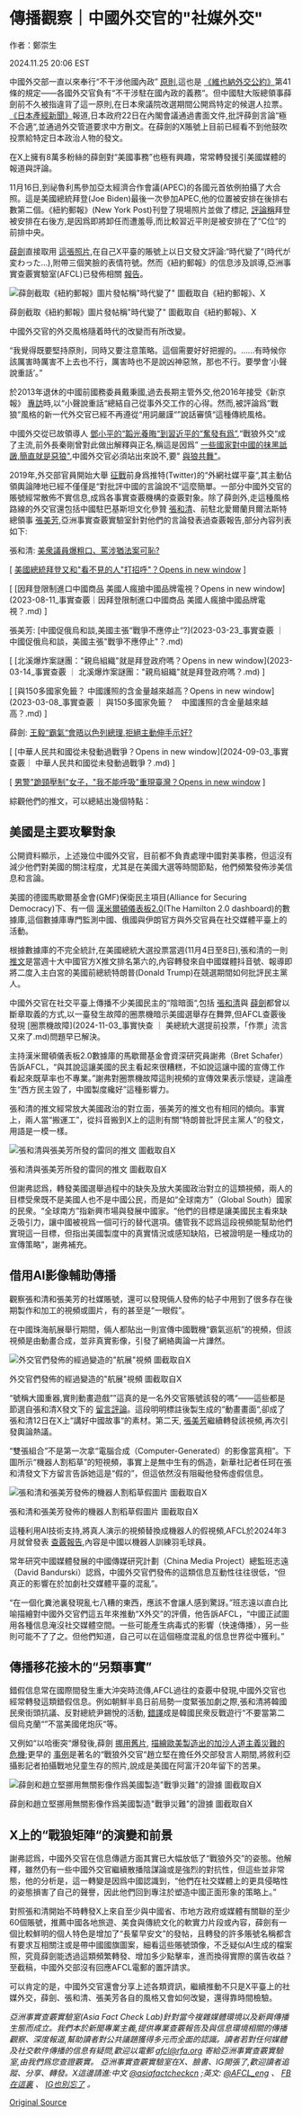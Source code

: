# 傳播觀察｜中國外交官的"社媒外交"

作者：鄭崇生

2024.11.25 20:06 EST

中國外交部一直以來奉行“不干涉他國內政” [原則](https://www.mfa.gov.cn/web/ziliao_674904/wjs_674919/2159_674923/200011/t20001107_10251031.shtml),這也是 [《維也納外交公約》](https://legal.un.org/ilc/texts/instruments/english/conventions/9_1_1961.pdf)第41條的規定——各國外交官負有“不干涉駐在國內政的義務“。但中國駐大阪總領事薛劍前不久被指違背了這一原則,在日本衆議院改選期間公開爲特定的候選人拉票。 [《日本產經新聞》](https://www.sankei.com/article/20241122-43RFQCBXCREULKKYLEOK2BK2EY/?outputType=theme_election2024)報道,日本政府22日在內閣會議通過書面文件,批評薛劍言論“極不合適“,並通過外交管道要求中方刪文。在薛劍的X賬號上目前已經看不到他鼓吹投票給特定日本政治人物的發文。

在X上擁有8萬多粉絲的薛劍對“美國事務”也極有興趣，常常轉發援引美國媒體的報道與評論。

11月16日,到祕魯利馬參加亞太經濟合作會議(APEC)的各國元首依例拍攝了大合照。這是美國總統拜登(Joe Biden)最後一次參加APEC,他的位置被安排在後排右數第二個。《紐約郵報》(New York Post)刊登了現場照片並做了標記, [評論稱](https://archive.ph/xyVj7)拜登被安排在右後方,是因爲即將卸任而遭羞辱,而比較習近平則是被安排在了“C位“的前排中央。

[薛劍](https://x.com/xuejianosaka?lang=zh-Hant)直接取用 [這張照片](https://archive.ph/jHMdF),在自己X平臺的賬號上以日文發文評論:“時代變了“(時代が変わった…),附帶三個笑臉的表情符號。然而《紐約郵報》的信息涉及誤導,亞洲事實查覈實驗室(AFCL)已發佈相關 [報告](2024-11-19_事實查覈｜祕魯APEC禮遇習近平冷落拜登？.md)。

![薛劍截取《紐約郵報》圖片發帖稱"時代變了" 圖截取自《紐約郵報》、X](images/XHO4XYEYC5OEXVAUGHIGOV5KU4.png)

薛劍截取《紐約郵報》圖片發帖稱"時代變了" 圖截取自《紐約郵報》、X

中國外交官的外交風格隨着時代的改變而有所改變。

“我覺得既要堅持原則，同時又要注意策略。這個需要好好把握的。……有時候你該厲害時厲害不上去也不行，厲害時也不是說凶神惡煞，那也不行。要學會‘小聲說重話’。”

於2013年退休的中國前國務委員戴秉國,過去長期主管外交,他2016年接受《新京報》 [專訪](http://www.xinhuanet.com/world/2016-04/08/c_128874516.htm)時,以“小聲說重話“總結自己從事外交工作的心得。然而,被評論爲“戰狼“風格的新一代外交官已經不再遵從“用詞嚴謹“”說話審慎“這種傳統風格。

中國外交從已故領導人 [鄧小平的“韜光養晦“到習近平的“奮發有爲”](https://www.siis.org.cn/updates/cms/old/UploadFiles/file/20180312/201802006%20%20%E6%9D%8E%E5%BF%97%E6%B0%B8.pdf),“戰狼外交“成了主流,前外長秦剛曾對此做出解釋與正名,稱這是因爲” [一些國家對中國的抹黑詆譭,簡直就是惡狼"](https://cn.chinadaily.com.cn/a/202102/10/WS6023333ca3101e7ce973f733.html),中國外交官必須站出來說不,要" [與狼共舞"](https://news.cctv.com/2023/03/07/ARTIBG0w9eSXlkbC6XiKLEiS230307.shtml)。

2019年,外交部官員開始大舉 [征戰](https://www.bbc.com/zhongwen/simp/world-49429531)前身爲推特(Twitter)的“外網社媒平臺“,其主動佔領輿論陣地已經不僅僅是“對批評中國的言論說不“這麼簡單。一部分中國外交官的賬號經常散佈不實信息,成爲各事實查覈機構的查覈對象。除了薛劍外,走這種風格路線的外交官還包括中國駐巴基斯坦文化參贊 [張和清](https://archive.ph/9CMvd)、前駐北愛爾蘭貝爾法斯特總領事 [張美芳](https://archive.ph/QiQgx),亞洲事實查覈實驗室針對他們的言論發表過查覈報告,部分內容列表如下:

張和清: [美衆議員爆粗口、罵涉猶法案可恥?](2024-06-15_事實查覈｜美衆議員爆粗口、罵涉猶法案可恥？.md)

[ [美國總統拜登又和"看不見的人"打招呼"？Opens in new window](2023-07-28_事實查覈｜美國總統拜登又和"看不見的人"打招呼"？.md) ]

[ [因拜登限制進口中國商品 美國人瘋搶中國品牌電視？Opens in new window](2023-08-11_事實查覈｜因拜登限制進口中國商品 美國人瘋搶中國品牌電視？.md) ]

張美芳: [中國促俄烏和談,美國主張“戰爭不應停止“?](2023-03-23_事實查覈 ｜ 中國促俄烏和談，美國主張"戰爭不應停止"？.md)

[ [北溪爆炸案謎團："親烏組織"就是拜登政府嗎？Opens in new window](2023-03-14_事實查覈 ｜ 北溪爆炸案謎團："親烏組織"就是拜登政府嗎？.md) ]

[ [與150多國家免籤？ 中國護照的含金量越來越高？Opens in new window](2023-03-08_事實查覈 ｜ 與150多國家免籤？　中國護照的含金量越來越高？.md) ]

薛劍: [王毅“霸氣“會晤以色列總理,拒絕主動伸手示好?](2024-10-31_事實查覈｜王毅“霸氣”會晤以色列總理，拒絕主動伸手示好？.md)

[ [中華人民共和國從未發動過戰爭？Opens in new window](2024-09-03_事實查覈｜ 中華人民共和國從未發動過戰爭？.md) ]

[ [男警"跪頸壓制"女子，"我不能呼吸"重現臺灣？Opens in new window](2023-05-31_事實查覈｜男警"跪頸壓制"女子，"我不能呼吸"重現臺灣？.md) ]

綜觀他們的推文，可以總結出幾個特點：

## 美國是主要攻擊對象

公開資料顯示，上述幾位中國外交官，目前都不負責處理中國對美事務，但這沒有減少他們對美國的關注程度，尤其是在美國大選等時間節點，他們頻繁發佈涉美信息和言論。

美國的德國馬歇爾基金會(GMF)保衛民主項目(Alliance for Securing Democracy)下、有一個 [漢米爾頓儀表板2.0](https://securingdemocracy.gmfus.org/hamilton-dashboard/)(The Hamilton 2.0 dashboard)的數據庫,這個數據庫專門監測中國、俄國與伊朗官方與外交官員在社交媒體平臺上的活動。

根據數據庫的不完全統計,在美國總統大選投票當週(11月4日至8日),張和清的一則 [推文](https://archive.ph/0AO48)是當週十大中國官方X推文排名第六的,內容轉發來自中國媒體抖音號、報導即將二度入主白宮的美國前總統特朗普(Donald Trump)在競選期間如何批評民主黨人。

中國外交官在社交平臺上傳播不少美國民主的“陰暗面“,包括 [張和清](https://archive.ph/f17mi)與 [薛劍](https://archive.ph/60f6Q)都曾以斷章取義的方式,以一臺發生故障的圈票機暗示美國選舉存在舞弊,但AFCL查覈後發現 [圈票機故障](2024-11-03_事實快查 ｜ 美總統大選提前投票，「作票」流言又來了.md)問題早已解決。

主持漢米爾頓儀表板2.0數據庫的馬歇爾基金會資深研究員謝弗（Bret Schafer）告訴AFCL，“與其說這讓美國的民主看起來很糟糕，不如說這讓中國的宣傳工作看起來既草率也不專業。”謝弗對圈票機故障這則視頻的宣傳效果表示懷疑，遑論產生“西方民主毀了，中國製度纔好”這種影響力。

張和清的推文經常放大美國政治的對立面，張美芳的推文也有相同的傾向。事實上，兩人當“搬運工”，從抖音搬到X上的這則有關“特朗普批評民主黨人”的發文，用語是一模一樣。

![張和清與張美芳所發的雷同的推文 圖截取自X](images/G3M7PQUJ3CB6JVZI4ELWFKQ33Q.png)

張和清與張美芳所發的雷同的推文 圖截取自X

但謝弗認爲，轉發美國選舉過程中的缺失及放大美國政治對立的這類視頻，兩人的目標受衆既不是美國人也不是中國公民，而是如“全球南方”（Global South）國家的民衆。“全球南方”指新興市場與發展中國家。“他們的目標是讓美國民主看來缺乏吸引力，讓中國被視爲一個可行的替代選項。儘管我不認爲這段視頻能幫助他們實現這一目標，但指出美國製度中的真實情況或感知缺陷，已被證明是一種成功的宣傳策略”，謝弗補充。

## 借用AI影像輔助傳播

觀察張和清和張美芳的社媒賬號，還可以發現倆人發佈的帖子中用到了很多存在後期製作和加工的視頻或圖片，有的甚至是“一眼假”。

在中國珠海航展舉行期間，倆人都貼出一則宣傳中國戰機“霸氣巡航”的視頻，但該視頻是由動畫合成，並非真實影像，引發了網絡輿論一片譁然。

![外交官們發佈的經過變造的"航展"視頻 圖截取自X](images/N4EQHK33TK7NMGXL7NAQH4MRBI.png)

外交官們發佈的經過變造的"航展"視頻 圖截取自X

“號稱大國重器,實則動畫遊戲””這真的是一名外交官賬號該發的嗎“——這些都是節選自張和清X發文下的 [留言評論](https://archive.ph/y6EU8)。這段明明標註後製生成的“動畫畫面“,卻成了張和清12日在X上“講好中國故事“的素材。第二天, [張美芳](https://archive.ph/zT7NF)繼續轉發該視頻,再次引發輿論熱議。

“雙張組合”不是第一次拿“電腦合成（Computer-Generated）的影像當真相”。下圖所示“機器人割稻草”的短視頻，事實上是無中生有的僞造，新華社記者任珂在張和清發文下方留言告訴她這是“假的”，但這依然沒有阻礙他發佈虛假信息。

![張和清和張美芳發佈的機器人割稻草假圖片 圖截取自X](images/KQJTJE2OFNMQPKR52DBONMRMVY.png)

張和清和張美芳發佈的機器人割稻草假圖片 圖截取自X

這種利用AI技術支持,將真人演示的視頻替換成機器人的假視頻,AFCL於2024年3月就曾發表 [查覈報告](2024-03-27_事實查覈｜球技高超的中國羽毛球隊，是機器人陪練出的？.md),內容是中國以機器人訓練羽毛球員。

常年研究中國媒體發展的中國傳媒研究計劃（China Media Project）總監班志遠（David Bandurski）認爲，中國外交官們發佈的這類信息互動性往往很低，“但真正的影響在於加劇社交媒體平臺的混亂”。

“在一個化糞池裏發現亂七八糟的東西，應該不會讓人感到驚訝。”班志遠以直白比喻描繪對中國外交官們這五年來推動“X外交”的評價，他告訴AFCL，“中國正試圖用各種信息淹沒社交媒體空間。一些可能產生病毒式的影響（快速傳播），另一些則可能不了了之。但他們知道，自己可以在這個極度混亂的信息世界從中獲利。”

## 傳播移花接木的“另類事實”

錯假信息常在國際間發生重大沖突時流傳,AFCL過往的查覈中發現,中國外交官也經常轉發這類錯假信息。例如朝鮮半島日前局勢一度緊張加劇之際,張和清將韓國民衆街頭抗議、反對總統尹錫悅的活動, [錯譯](2024-10-23_事實快查｜韓國百萬人遊行反戰？中國遭韓國導彈恐嚇？.md)成是韓國民衆反戰遊行“不要當第二個烏克蘭“”不當美國佬炮灰“等。

又例如“以哈衝突“爆發後,薛劍 [挪用舊片](https://archive.ph/wip/iL3p8), [描繪歐美製造出的加沙人道主義災難的危機](2023-10-25_事實快查｜以哈衝突中的熱傳視頻：哈馬斯童軍突襲警局？加沙孩子餓到喫草？.md);更早的 [事例](https://www.rfa.org/mandarin/yataibaodao/meiti/rc-01282022094606.html)是著名的“戰狼外交官“趙立堅在擔任外交部發言人期間,將敘利亞攝影記者拍攝戰地兒童生存的照片,說成是美國在阿富汗20年留下的苦果。

![薛劍和趙立堅挪用無關影像作爲美國製造"戰爭災難"的證據 圖截取自X](images/LNCT45AOO3L6L7YLUX7KEWP73Y.png)

薛劍和趙立堅挪用無關影像作爲美國製造"戰爭災難"的證據 圖截取自X

## X上的“戰狼矩陣“的演變和前景

謝弗認爲，中國外交官在信息傳遞方面其實已大幅放低了“戰狼外交”的姿態。他解釋，雖然仍有一些中國外交官繼續散播陰謀論或是強烈的對抗性，但這些並非常態，他的分析是，這一轉變是因爲中國認識到，“他們在社交媒體上的更具侵略性的姿態損害了自己的聲譽，因此他們回到專注於塑造中國正面形象的策略上。”

對照張和清開始不時轉發X上來自至少與中國省、市地方政府或媒體有關聯的至少60個賬號，推薦中國各地旅遊、美食與傳統文化的軟實力片段或內容，薛劍有一個比較鮮明的個人特色是增加了“長輩早安文”的發帖，且轉發的許多賬號名稱都含有要求互相關注或是帶中國國旗圖案，細看這些賬號頭像，不乏疑似AI生成的檔案照，究竟薛劍能透過這類頻繁轉發、增加多少點擊率，進而換得實際的廣告收益？至截稿，中國外交部沒有回應AFCL電郵的置評請求。

可以肯定的是，中國外交官還會分享上述各類資訊，繼續推動不只是X平臺上的社媒外交，薛劍、張和清、張美芳各自的風格又會如何改變，還得靠時間檢驗。

*亞洲事實查覈實驗室(Asia Fact Check Lab)針對當今複雜媒體環境以及新興傳播生態而成立。我們本於新聞專業主義,提供專業查覈報告及與信息環境相關的傳播觀察、深度報道,幫助讀者對公共議題獲得多元而全面的認識。讀者若對任何媒體及社交軟件傳播的信息有疑問,歡迎以電郵* [*afcl@rfa.org*](mailto:afcl@rfa.org) *寄給亞洲事實查覈實驗室,由我們爲您查證覈實。* *亞洲事實查覈實驗室在X、臉書、IG開張了,歡迎讀者追蹤、分享、轉發。X這邊請進:中文* [*@asiafactcheckcn*](https://twitter.com/asiafactcheckcn) *;英文:* [*@AFCL\_eng*](https://twitter.com/AFCL_eng) *、* [*FB在這裏*](https://www.facebook.com/asiafactchecklabcn) *、* [*IG也別忘了*](https://www.instagram.com/asiafactchecklab/) *。*



[Original Source](https://www.rfa.org/mandarin/shishi-hecha/hc-china-social-media-diplomacy-11252024195420.html)